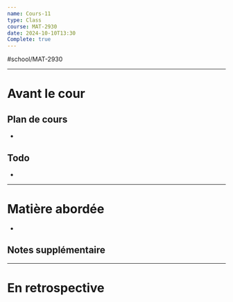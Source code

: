 ```yaml
---
name: Cours-11
type: Class
course: MAT-2930
date: 2024-10-10T13:30
Complete: true
---
```

#school/MAT-2930
***
# Avant le cour
## Plan de cours
- 

## Todo
- 

---
# Matière abordée

- 

## Notes supplémentaire


---
# En retrospective




